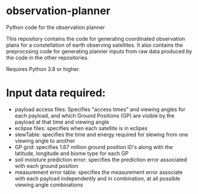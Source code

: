 # observation-planner
Python code for the observation planner

This repository contains the code for generating coordinated observation plans for a constellation of earth observing satellites. It also contains the preprocssing code for generating planner inputs from raw data produced by the code in the other repositories.

Requires Python 3.8 or higher.

# Input data required:
* payload access files: Specifies "access times" and viewing angles for each payload, and which Ground Positions (GP) are visible by the payload at that time and viewing angle
* eclipse files: specifies when each satellite is in eclipes
* slewTable: specifies the time and energy required for slewing from one viewing angle to another
* GP grid: specifies 1.67 million ground position ID's along with the latitude, longitude and biome type for each GP
* soil moisture prediction error: specifies the prediction error associated with each ground position
* measurement error table: specifies the measurement error associate with each payload independently and in combination, at all possible viewing angle combinations
